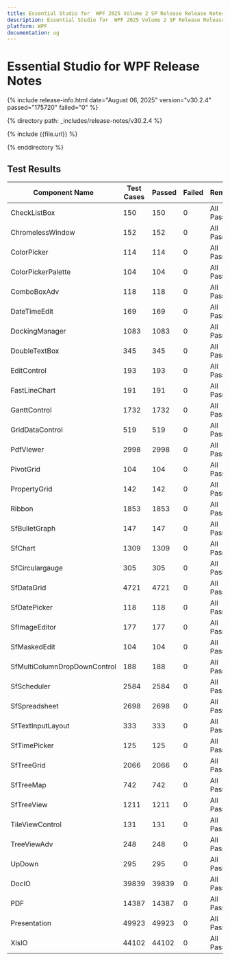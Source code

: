 ```yaml
---
title: Essential Studio for  WPF 2025 Volume 2 SP Release Release Notes  
description: Essential Studio for  WPF 2025 Volume 2 SP Release Release Notes  
platform: WPF
documentation: ug
---
```


# Essential Studio for  WPF  Release Notes  

{% include release-info.html date="August 06, 2025"  version="v30.2.4" passed="175720" failed="0" %} 

{% directory path: _includes/release-notes/v30.2.4 %}

{% include {{file.url}} %}

{% enddirectory %}

## Test Results

| Component Name | Test Cases | Passed | Failed | Remarks |
|---------------|------------|--------|--------|---------|
| CheckListBox | 150 | 150 | 0 | All Passed |
| ChromelessWindow | 152 | 152 | 0 | All Passed |
| ColorPicker | 114 | 114 | 0 | All Passed |
| ColorPickerPalette | 104 | 104 | 0 | All Passed |
| ComboBoxAdv | 118 | 118 | 0 | All Passed |
| DateTimeEdit | 169 | 169 | 0 | All Passed |
| DockingManager | 1083 | 1083 | 0 | All Passed |
| DoubleTextBox | 345 | 345 | 0 | All Passed |
| EditControl | 193 | 193 | 0 | All Passed |
| FastLineChart | 191 | 191 | 0 | All Passed |
| GanttControl | 1732 | 1732 | 0 | All Passed |
| GridDataControl | 519 | 519 | 0 | All Passed |
| PdfViewer | 2998 | 2998 | 0 | All Passed |
| PivotGrid | 104 | 104 | 0 | All Passed |
| PropertyGrid | 142 | 142 | 0 | All Passed |
| Ribbon | 1853 | 1853 | 0 | All Passed |
| SfBulletGraph | 147 | 147 | 0 | All Passed |
| SfChart | 1309 | 1309 | 0 | All Passed |
| SfCirculargauge | 305 | 305 | 0 | All Passed |
| SfDataGrid | 4721 | 4721 | 0 | All Passed |
| SfDatePicker | 118 | 118 | 0 | All Passed |
| SfImageEditor | 177 | 177 | 0 | All Passed |
| SfMaskedEdit | 104 | 104 | 0 | All Passed |
| SfMultiColumnDropDownControl | 188 | 188 | 0 | All Passed |
| SfScheduler | 2584 | 2584 | 0 | All Passed |
| SfSpreadsheet | 2698 | 2698 | 0 | All Passed |
| SfTextInputLayout | 333 | 333 | 0 | All Passed |
| SfTimePicker | 125 | 125 | 0 | All Passed |
| SfTreeGrid | 2066 | 2066 | 0 | All Passed |
| SfTreeMap | 742 | 742 | 0 | All Passed |
| SfTreeView | 1211 | 1211 | 0 | All Passed |
| TileViewControl | 131 | 131 | 0 | All Passed |
| TreeViewAdv | 248 | 248 | 0 | All Passed |
| UpDown | 295 | 295 | 0 | All Passed |
| DocIO | 39839 | 39839 | 0 | All Passed |
| PDF | 14387 | 14387 | 0 | All Passed |
| Presentation | 49923 | 49923 | 0 | All Passed |
| XlsIO | 44102 | 44102 | 0 | All Passed |